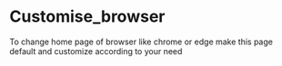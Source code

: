 # Customise_browser
To change home page of browser like chrome or edge make this page default and customize according to your need 
